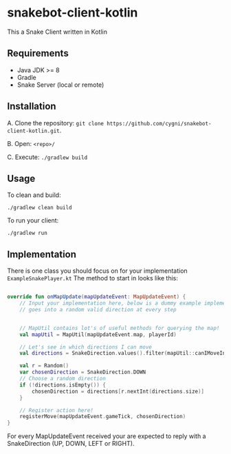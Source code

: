# snakebot-client-kotlin
This a Snake Client written in Kotlin

## Requirements

* Java JDK >= 8
* Gradle
* Snake Server (local or remote)


## Installation

A. Clone the repository: `git clone https://github.com/cygni/snakebot-client-kotlin.git`.

B. Open: `<repo>/`

C. Execute: `./gradlew build`


## Usage

To clean and build:
```
./gradlew clean build
```

To run your client:
```
./gradlew run
```

## Implementation

There is one class you should focus on for your implementation `ExampleSnakePlayer.kt` The method to start in looks like this:

```kotlin

override fun onMapUpdate(mapUpdateEvent: MapUpdateEvent) {
    // Input your implementation here, below is a dummy example implementation that
    // goes into a random valid direction at every step


    // MapUtil contains lot's of useful methods for querying the map!
    val mapUtil = MapUtil(mapUpdateEvent.map, playerId)

    // Let's see in which directions I can move
    val directions = SnakeDirection.values().filter(mapUtil::canIMoveInDirection)

    val r = Random()
    var chosenDirection = SnakeDirection.DOWN
    // Choose a random direction
    if (!directions.isEmpty()) {
        chosenDirection = directions[r.nextInt(directions.size)]
    }

    // Register action here!
    registerMove(mapUpdateEvent.gameTick, chosenDirection)
}

```

For every MapUpdateEvent received your are expected to reply with a SnakeDirection (UP, DOWN, LEFT or RIGHT). 